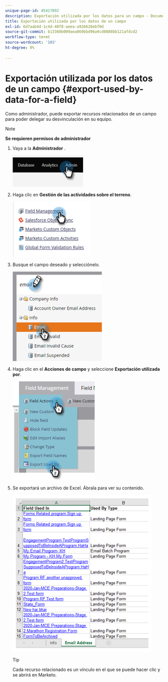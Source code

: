 ```yaml
---
unique-page-id: 45417092
description: Exportación utilizada por los datos para un campo - Documentos de Marketo - Documentación del producto
title: Exportación utilizada por los datos de un campo
exl-id: 6d7aab4d-1c4d-48f8-aeea-a926628ebf0d
source-git-commit: b13360b009aea869bbd96a9cd0888bb121afdcd2
workflow-type: tm+mt
source-wordcount: '103'
ht-degree: 0%

---
```


# Exportación utilizada por los datos de un campo {#export-used-by-data-for-a-field}

Como administrador, puede exportar recursos relacionados de un campo para poder delegar su desvinculación en su equipo.

>[!NOTE]
>
>**Se requieren permisos de administrador**

1. Vaya a la **Administrador** .

   ![](assets/export-used-by-data-for-a-field-1.png)

1. Haga clic en **Gestión de las actividades sobre el terreno**.

   ![](assets/export-used-by-data-for-a-field-2.png)

1. Busque el campo deseado y selecciónelo.

   ![](assets/export-used-by-data-for-a-field-3.png)

1. Haga clic en el **Acciones de campo** y seleccione **Exportación utilizada por**.

   ![](assets/export-used-by-data-for-a-field-4.png)

1. Se exportará un archivo de Excel. Ábrala para ver su contenido.

   ![](assets/export-used-by-data-for-a-field-5.png)

   >[!TIP]
   >
   >Cada recurso relacionado es un vínculo en el que se puede hacer clic y se abrirá en Marketo.
